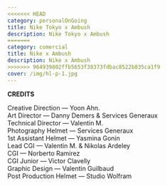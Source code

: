 ```yaml
---
<<<<<<< HEAD
category: personalOnGoing
title: Nike Tokyo x Ambush
description: Nike Tokyo x Ambush
=======
category: comercial
title: Nike x Ambush
description: Nike x Ambush
>>>>>>> 964939802ffb5653f38373fdbac8522b835ca1f9
cover: /img/hl-p-1.jpg
---
```

**CREDITS**

Creative Direction — Yoon Ahn.\
Art Director — Danny Demers & Services Generaux\
Technical Director — Valentin M.\
Photography Helmet — Services Generaux\
1st Assistant Helmet — Yasmina Gonin\
Lead CGI — Valentin M. & Nikolas Ardeley\
CGI — Norberto Ramirez\
CGI Junior — Victor Clavelly\
Graphic Design — Valentin Guilbaud\
Post Production Helmet — Studio Wolfram